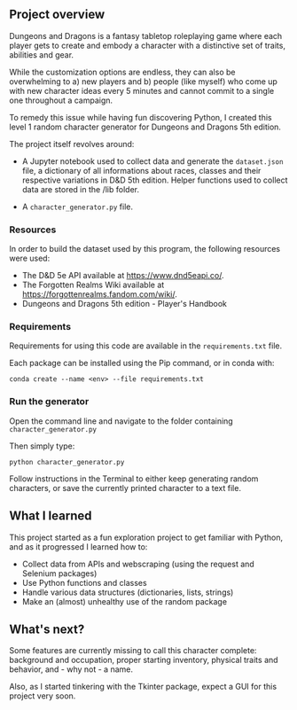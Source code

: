 ## Project overview

Dungeons and Dragons is a fantasy tabletop roleplaying game where each player gets to create and embody a character with a distinctive set of traits, abilities and gear. 

While the customization options are endless, they can also be overwhelming to a) new players and b) people (like myself) who come up with new character ideas every 5 minutes and cannot commit to a single one throughout a campaign. 

To remedy this issue while having fun discovering Python, I created this level 1 random character generator for Dungeons and Dragons 5th edition. 

The project itself revolves around:

- A Jupyter notebook used to collect data and generate the `dataset.json` file, a dictionary of all informations about races, classes and their respective variations in D&D 5th edition. Helper functions used to collect data are stored in the /lib folder.

- A `character_generator.py` file.


### Resources

In order to build the dataset used by this program, the following resources were used:

- The D&D 5e API available at https://www.dnd5eapi.co/.
- The Forgotten Realms Wiki available at https://forgottenrealms.fandom.com/wiki/.
- Dungeons and Dragons 5th edition - Player's Handbook

### Requirements

Requirements for using this code are available in the `requirements.txt` file.

Each package can be installed using the Pip command, or in conda with:

`conda create --name <env> --file requirements.txt`


### Run the generator

Open the command line and navigate to the folder containing `character_generator.py`

Then simply type:

`python character_generator.py`

Follow instructions in the Terminal to either keep generating random characters, or save the currently printed character to a text file.


## What I learned

This project started as a fun exploration project to get familiar with Python, and as it progressed I learned how to:

- Collect data from APIs and webscraping (using the request and Selenium packages)
- Use Python functions and classes
- Handle various data structures (dictionaries, lists, strings)
- Make an (almost) unhealthy use of the random package


## What's next?

Some features are currently missing to call this character complete: background and occupation, proper starting inventory, physical traits and behavior, and - why not - a name.

Also, as I started tinkering with the Tkinter package, expect a GUI for this project very soon.